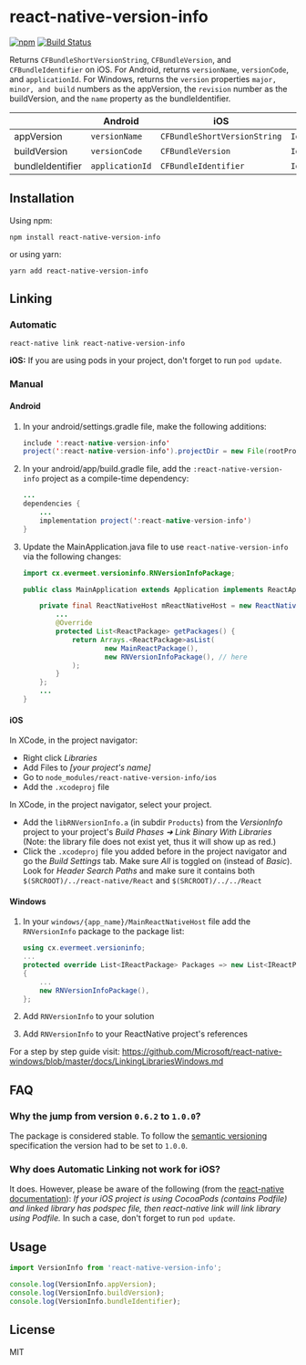 # react-native-version-info

[![npm](https://img.shields.io/npm/v/react-native-version-info.svg?style=flat&colorB=CB3837)](https://www.npmjs.com/package/react-native-version-info)
[![Build Status](https://travis-ci.org/tessus/react-native-version-info.svg?branch=master)](https://travis-ci.org/tessus/react-native-version-info)

<!--
![Downloads per month](https://img.shields.io/npm/dm/react-native-version-info.svg?colorB=blue)
![Downloads total](https://img.shields.io/npm/dt/react-native-version-info.svg?colorB=blue)
-->

Returns `CFBundleShortVersionString`, `CFBundleVersion`, and `CFBundleIdentifier` on iOS. For Android, returns `versionName`, `versionCode`, and `applicationId`. For Windows, returns the `version` properties `major, minor, and build` numbers as the appVersion, the `revision` number as the buildVersion, and the `name` property as the bundleIdentifier.

|                  | Android         | iOS                          | Windows              | Example            |
| ---------------- | --------------- | ---------------------------- | -------------------- | ------------------ |
| appVersion       | `versionName`   | `CFBundleShortVersionString` | `Identity[version]`  | `1.0.2`            |
| buildVersion     | `versionCode`   | `CFBundleVersion`            | `Identity[revision]` | `42`               |
| bundleIdentifier | `applicationId` | `CFBundleIdentifier`         | `Identity[name]`     | `com.foo.bar.MyApp`|

## Installation

Using npm:

```shell
npm install react-native-version-info
```

or using yarn:

```shell
yarn add react-native-version-info
```

## Linking

### Automatic

```shell
react-native link react-native-version-info
```

**iOS:** If you are using pods in your project, don't forget to run `pod update`.

### Manual

#### Android

1. In your android/settings.gradle file, make the following additions:

	```java
	include ':react-native-version-info'
	project(':react-native-version-info').projectDir = new File(rootProject.projectDir, '../node_modules/react-native-version-info/android')
	```

2. In your android/app/build.gradle file, add the `:react-native-version-info` project as a compile-time dependency:

	```java
	...
	dependencies {
	    ...
	    implementation project(':react-native-version-info')
	}
	```

3. Update the MainApplication.java file to use `react-native-version-info` via the following changes:

	```java
	import cx.evermeet.versioninfo.RNVersionInfoPackage;

	public class MainApplication extends Application implements ReactApplication {

	    private final ReactNativeHost mReactNativeHost = new ReactNativeHost(this) {
	        ...
	        @Override
	        protected List<ReactPackage> getPackages() {
	            return Arrays.<ReactPackage>asList(
	                    new MainReactPackage(),
	                    new RNVersionInfoPackage(), // here
	            );
	        }
	    };
	    ...
	}
	```

#### iOS

In XCode, in the project navigator:

- Right click _Libraries_
- Add Files to _[your project's name]_
- Go to `node_modules/react-native-version-info/ios`
- Add the `.xcodeproj` file

In XCode, in the project navigator, select your project.

- Add the `libRNVersionInfo.a` (in subdir `Products`) from the _VersionInfo_ project to your project's _Build Phases ➜ Link Binary With Libraries_ (Note: the library file does not exist yet, thus it will show up as red.)
- Click the `.xcodeproj` file you added before in the project navigator and go the _Build Settings_ tab. Make sure _All_ is toggled on (instead of _Basic_). Look for _Header Search Paths_ and make sure it contains both `$(SRCROOT)/../react-native/React` and `$(SRCROOT)/../../React`

#### Windows

1. In your `windows/{app_name}/MainReactNativeHost` file add the `RNVersionInfo` package to the package list:

	```c#
	using cx.evermeet.versioninfo;
	...
	protected override List<IReactPackage> Packages => new List<IReactPackage>
	{
	    ...
	    new RNVersionInfoPackage(),
	};
	```

2. Add `RNVersionInfo` to your solution

3. Add `RNVersionInfo` to your ReactNative project's references

For a step by step guide visit:
https://github.com/Microsoft/react-native-windows/blob/master/docs/LinkingLibrariesWindows.md

## FAQ

### Why the jump from version `0.6.2` to `1.0.0`?

The package is considered stable. To follow the [semantic versioning](https://semver.org/) specification the version had to be set to `1.0.0`.

### Why does Automatic Linking not work for iOS?

It does. However, please be aware of the following (from the [react-native documentation](https://facebook.github.io/react-native/docs/linking-libraries-ios#automatic-linking)): *If your iOS project is using CocoaPods (contains Podfile) and linked library has podspec file, then react-native link will link library using Podfile.*
In such a case, don't forget to run `pod update`.

## Usage

```javascript
import VersionInfo from 'react-native-version-info';

console.log(VersionInfo.appVersion);
console.log(VersionInfo.buildVersion);
console.log(VersionInfo.bundleIdentifier);
```

## License

MIT
